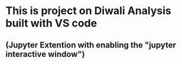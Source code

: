 <h1>This is project on Diwali Analysis built with VS code <h2>(Jupyter Extention with enabling the "jupyter interactive window")<h2></h1> 
